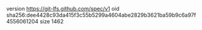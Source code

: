 version https://git-lfs.github.com/spec/v1
oid sha256:dee4428c93da415f3c55b5299a4604abe2829b3621ba59b9c6a97f4556061204
size 1462

